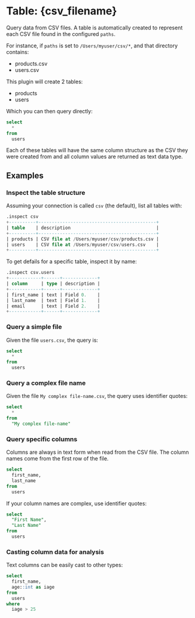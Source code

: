 # Table: {csv_filename}

Query data from CSV files. A table is automatically created to represent each
CSV file found in the configured `paths`.

For instance, if `paths` is set to `/Users/myuser/csv/*`, and that directory contains:
- products.csv
- users.csv

This plugin will create 2 tables:
- products
- users

Which you can then query directly:
```sql
select
  *
from
  users
```

Each of these tables will have the same column structure as the CSV they were
created from and all column values are returned as text data type.

## Examples

### Inspect the table structure

Assuming your connection is called `csv` (the default), list all tables with:
```sql
.inspect csv
+----------+--------------------------------------------+
| table    | description                                |
+----------+--------------------------------------------+
| products | CSV file at /Users/myuser/csv/products.csv |
| users    | CSV file at /Users/myuser/csv/users.csv    |
+----------+--------------------------------------------+
```

To get defails for a specific table, inspect it by name:
```sql
.inspect csv.users
+------------+------+-------------+
| column     | type | description |
+------------+------+-------------+
| first_name | text | Field 0.    |
| last_name  | text | Field 1.    |
| email      | text | Field 2.    |
+------------+------+-------------+
```

### Query a simple file

Given the file `users.csv`, the query is:

```sql
select
  *
from
  users
```

### Query a complex file name

Given the file `My complex file-name.csv`, the query uses identifier quotes:

```sql
select
  *
from
  "My complex file-name"
```

### Query specific columns

Columns are always in text form when read from the CSV file. The column names come from the first row of the file.

```sql
select
  first_name,
  last_name
from
  users
```

If your column names are complex, use identifier quotes:

```sql
select
  "First Name",
  "Last Name"
from
  users
```

### Casting column data for analysis

Text columns can be easily cast to other types:

```sql
select
  first_name,
  age::int as iage
from
  users
where
  iage > 25
```
